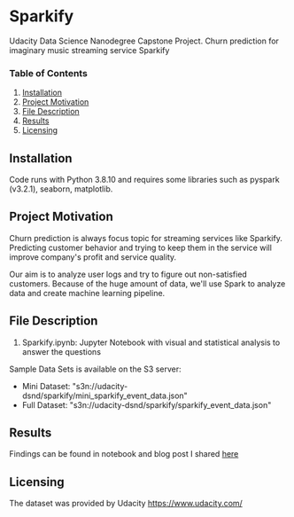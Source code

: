 # Sparkify
Udacity Data Science Nanodegree Capstone Project. Churn prediction for imaginary music streaming service Sparkify

### Table of Contents

1. [Installation](#installation)
2. [Project Motivation](#motivation)
3. [File Description](#files)
4. [Results](#results)
5. [Licensing](#licensing)

## Installation <a name="installation"></a>

Code runs with Python 3.8.10 and requires some libraries such as pyspark (v3.2.1), seaborn, matplotlib.

## Project Motivation <a name="motivation"></a>

Churn prediction is always focus topic for streaming services like Sparkify. Predicting customer behavior and trying to keep them in the service will improve company's profit and service quality. 

Our aim is to analyze user logs and try to figure out non-satisfied customers. Because of the huge amount of data, we'll use Spark to analyze data and create machine learning pipeline.

## File Description <a name="files"></a>

1. Sparkify.ipynb: Jupyter Notebook with visual and statistical analysis to answer the questions 

Sample Data Sets is available on the S3 server:
* Mini Dataset: "s3n://udacity-dsnd/sparkify/mini_sparkify_event_data.json"
* Full Dataset: "s3n://udacity-dsnd/sparkify/sparkify_event_data.json"

## Results <a name="results"></a>

Findings can be found in notebook and blog post I shared [here]()

## Licensing <a name="licensing"></a>
The dataset was provided by Udacity https://www.udacity.com/
